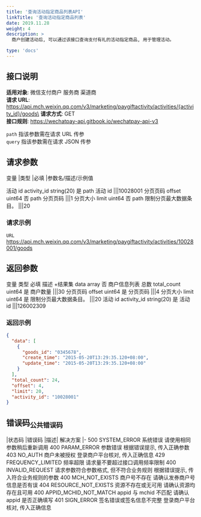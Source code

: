 ```yaml
---
title: '查询活动指定商品列表API'
linkTitle: '查询活动指定商品列表'
date: 2019.11.28
weight: 4
description: >
  商户创建活动后, 可以通过该接口查询支付有礼的活动指定商品, 用于管理活动。

type: 'docs'
---
```


## 接口说明

**适用对象**: 微信支付商户 服务商 渠道商\
**请求 URL**: https://api.mch.weixin.qq.com/v3/marketing/paygiftactivity/activities/{activity_id}/goods\
**请求方式**: GET\
**接口规则**: https://wechatpay-api.gitbook.io/wechatpay-api-v3

`path` 指该参数需在请求 URL 传参\
`query` 指该参数需在请求 JSON 传参

## 请求参数

变量 |类型 |必填 |参数名/描述/示例值

活动 id activity_id string(20) 是 path 活动 id
|||10028001
分页页码 offset uint64 否 path 分页页码
|||1
分页大小 limit uint64 否 path 限制分页最大数据条目。
|||20

### 请求示例

`URL` https://api.mch.weixin.qq.com/v3/marketing/paygiftactivity/activities/10028001/goods

## 返回参数

变量 类型 必填 描述 +结果集 data array 否 商户信息列表
总数 total_count uint64 是 商户数量
|||30
分页页码 offset uint64 是 分页页码
|||4
分页大小 limit uint64 是 限制分页最大数据条目。
|||20
活动 id activity_id string(20) 是 活动 id
|||126002309

### 返回示例

```json
{
  "data": [
    {
      "goods_id": "0345678",
      "create_time": "2015-05-20T13:29:35.120+08:00",
      "update_time": "2015-05-20T13:29:35.120+08:00"
    }
  ],
  "total_count": 24,
  "offset": 4,
  "limit": 20,
  "activity_id": "10028001"
}
```

## 错误码<sub>公共错误码</sub>

|状态码 |错误码 |描述| 解决方案
|-
500 SYSTEM_ERROR 系统错误 请使用相同参数稍后重新调用
400 PARAM_ERROR 参数错误 根据错误提示, 传入正确参数
403 NO_AUTH 商户未被授权 登录商户平台核对, 传入正确信息
429 FREQUENCY_LIMITED 频率超限 请求量不要超过接口调用频率限制
400 INVALID_REQUEST 请求参数符合参数格式, 但不符合业务规则 根据错误提示, 传入符合业务规则的参数
400 MCH_NOT_EXISTS 商户号不存在 请确认发券商户号信息是否有误
404 RESOURCE_NOT_EXISTS 资源不存在或无可用 请确认资源均存在且可用
400 APPID_MCHID_NOT_MATCH appid 与 mchid 不匹配 请确认 appid 是否正确填写
401 SIGN_ERROR 签名错误或签名信息不完整 登录商户平台核对, 传入正确信息
